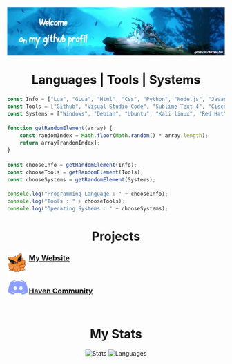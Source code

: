 <img align="center" width="1000" src="https://github.com/Kurama250/Kurama250/blob/main/img/ori.jpg">
<h1 align="center">Languages | Tools | Systems</h1>

```js
const Info = ["Lua", "GLua", "Html", "Css", "Python", "Node.js", "Javascript", "Shell", "Sys-admin"];
const Tools = ["Github", "Visual Studio Code", "Sublime Text 4", "Cisco", "Nginx", "Apache2", "Npm", "Iptables"...];
const Systems = ["Windows", "Debian", "Ubuntu", "Kali linux", "Red Hat", "Raspberry PiOS (Raspbian)"];

function getRandomElement(array) {
    const randomIndex = Math.floor(Math.random() * array.length);
    return array[randomIndex];
}

const chooseInfo = getRandomElement(Info);
const chooseTools = getRandomElement(Tools);
const chooseSystems = getRandomElement(Systems);

console.log("Programming Language : " + chooseInfo);
console.log("Tools : " + chooseTools);
console.log("Operating Systems : " + chooseSystems);
```
<h1 align="center">Projects</h1>
  <img width="50" align="left" src="https://github.com/Kurama250/Kurama250/blob/main/img/kurama.jpg">
    <h3><a href="https://kurama.info">My Website</a></h3><br>
  <img width="50" align="left" src="https://github.com/Kurama250/Kurama250/blob/main/img/discord.png">
    <h3><a href="https://discord.gg/havenfr">Haven Community</a></h3><br>
<h1 align="center">My Stats</h1>

<p align="center">
    <img height="180em" src="https://github-readme-stats.vercel.app/api?username=Kurama250&layout=compact&langs_count=8&theme=radical" alt="Stats">
    <img height="180em" src="https://github-readme-stats-eight-theta.vercel.app/api/top-langs/?username=Kurama250&layout=compact&langs_count=8&theme=radical" alt="Languages">
</p>
